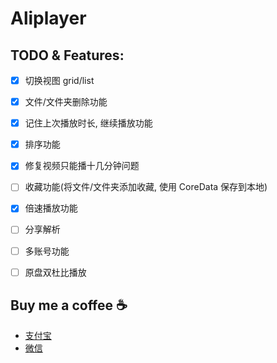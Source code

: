 # Aliplayer

## TODO & Features:

- [x] 切换视图 grid/list
- [x] 文件/文件夹删除功能
- [x] 记住上次播放时长, 继续播放功能
- [x] 排序功能
- [x] 修复视频只能播十几分钟问题
- [ ] 收藏功能(将文件/文件夹添加收藏, 使用 CoreData 保存到本地)
- [x] 倍速播放功能
- [ ] 分享解析
- [ ] 多账号功能
- [ ] 原盘双杜比播放


## Buy me a coffee ☕️

- [支付宝](https://github.com/FaiChou/uCopy/blob/main/oss/ali.JPG?raw=true)
- [微信](https://github.com/FaiChou/uCopy/blob/main/oss/wechat.JPG?raw=true)
